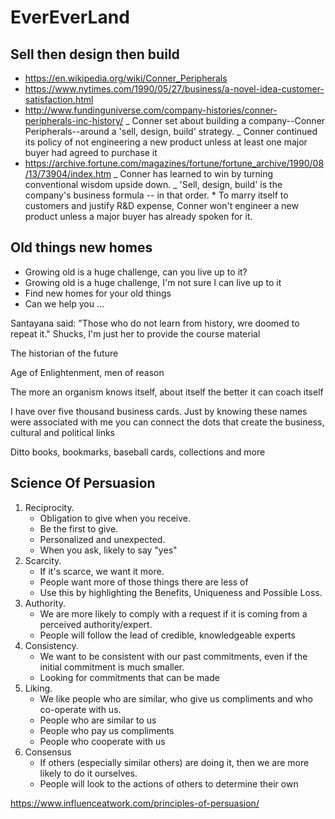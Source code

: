 # EverEverLand

## Sell then design then build

- https://en.wikipedia.org/wiki/Conner_Peripherals
- https://www.nytimes.com/1990/05/27/business/a-novel-idea-customer-satisfaction.html
- http://www.fundinguniverse.com/company-histories/conner-peripherals-inc-history/
  _ Conner set about building a company--Conner Peripherals--around a 'sell, design, build' strategy.
  _ Conner continued its policy of not engineering a new product unless at least one major buyer had agreed to purchase it
- https://archive.fortune.com/magazines/fortune/fortune_archive/1990/08/13/73904/index.htm
  _ Conner has learned to win by turning conventional wisdom upside down.
  _ 'Sell, design, build' is the company's business formula -- in that order. \* To marry itself to customers and justify R&D expense, Conner won't engineer a new product unless a major buyer has already spoken for it.

## Old things new homes

- Growing old is a huge challenge, can you live up to it?
- Growing old is a huge challenge, I'm not sure I can live up to it
- Find new homes for your old things
- Can we help you ...

Santayana said: "Those who do not learn from history, wre doomed to repeat it." Shucks, I'm just her to provide the course material

The historian of the future

Age of Enlightenment, men of reason

The more an organism knows itself, about itself the better it can coach itself

I have over five thousand business cards. Just by knowing these names were associated with me you can connect the dots that create the business, cultural and political links

Ditto books, bookmarks, baseball cards, collections and more


## Science Of Persuasion

1. Reciprocity.
   - Obligation to give when you receive.
   - Be the first to give.
   - Personalized and unexpected.
   - When you ask, likely to say "yes"
2. Scarcity.
   - If it's scarce, we want it more.
   - People want more of those things there are less of
   - Use this by highlighting the Benefits, Uniqueness and Possible Loss.
3. Authority.
   - We are more likely to comply with a request if it is coming from a perceived authority/expert.
   - People will follow the lead of credible, knowledgeable experts
4. Consistency.
   - We want to be consistent with our past commitments, even if the initial commitment is much smaller.
   - Looking for commitments that can be made
5. Liking.
   - We like people who are similar, who give us compliments and who co-operate with us.
   - People who are similar to us
   - People who pay us compliments
   - People who cooperate with us
6. Consensus
   - If others (especially similar others) are doing it, then we are more likely to do it ourselves.
   - People will look to the actions of others to determine their own

https://www.influenceatwork.com/principles-of-persuasion/
